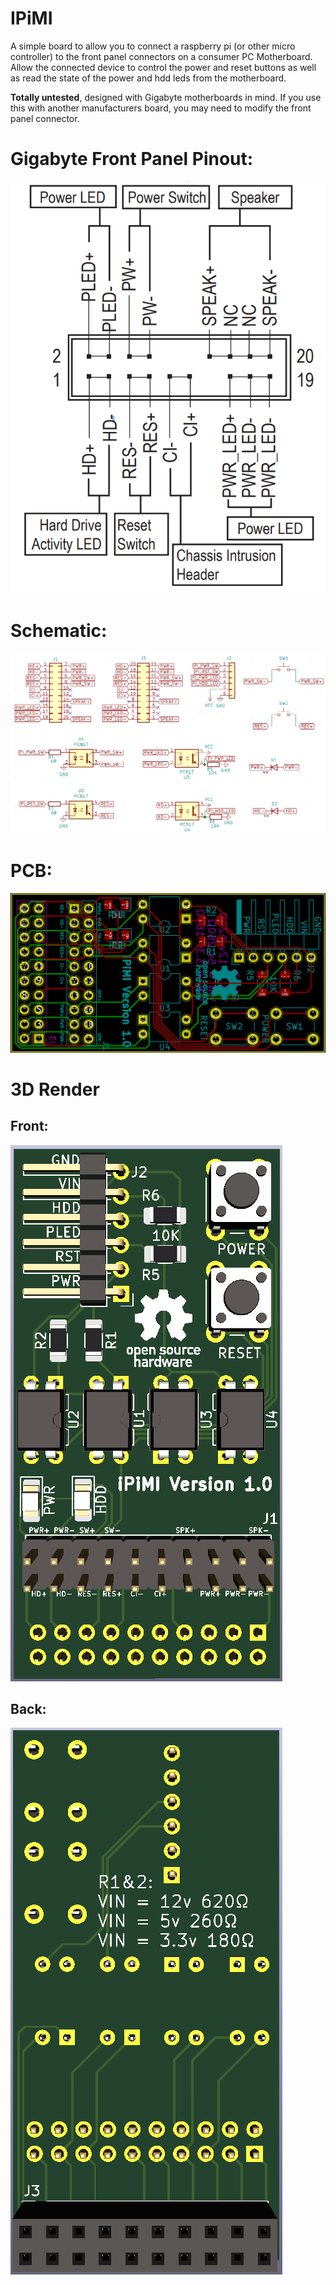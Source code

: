 # IPiMI

A simple board to allow you to connect a raspberry pi (or other micro controller) to the front panel connectors on a consumer PC Motherboard. Allow the connected device to control the power and reset buttons as well as read the state of the power and hdd leds from the motherboard.

**Totally untested**, designed with Gigabyte motherboards in mind. If you use this with another manufacturers board, you may need to modify the front panel connector.


# Gigabyte Front Panel Pinout:
![Gigabyte front panel connector](images/Gigabyte_Pinout.png)

# Schematic:
![schematic](images/Schematic.png)

# PCB:
![pcb front](images/PCB.png)

# 3D Render
## Front:
![3d render front](images/3D_Render_Front.png)

## Back:
![3d render front](images/3D_Render_Back.png)
